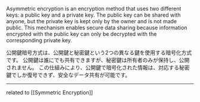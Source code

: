 
Asymmetric encryption is an encryption method that uses two different keys: a public key and a private key.
The public key can be shared with anyone, but the private key is kept only by the owner and is not made public.
This mechanism enables secure data sharing because information encrypted with the public key can only be decrypted with the corresponding private key.

公開鍵暗号方式は、公開鍵と秘密鍵という2つの異なる鍵を使用する暗号化方式です。
公開鍵は誰にでも共有できますが、秘密鍵は所有者のみが保持し、公開されません。
この仕組みにより、公開鍵で暗号化された情報は、対応する秘密鍵でしか復号できず、安全なデータ共有が可能です。


---
related to
[[Symmetric Encryption]]